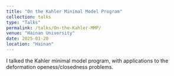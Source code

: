 ```yaml
---
title: "On the Kahler Minimal Model Program"
collection: talks
type: "Talks"
permalink: /talks/On-the-Kahler-MMP/
venue: "Hainan University"
date: 2025-01-20
location: "Hainan"
---
```


I talked the Kahler minimal model program, with applications to the deformation openess/closedness problems.


